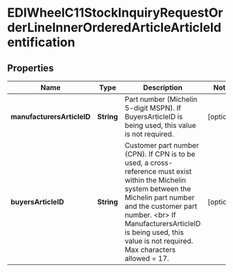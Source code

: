 

# EDIWheelC11StockInquiryRequestOrderLineInnerOrderedArticleArticleIdentification


## Properties

| Name | Type | Description | Notes |
|------------ | ------------- | ------------- | -------------|
|**manufacturersArticleID** | **String** | Part number (Michelin 5-digit MSPN). If BuyersArticleID is being used, this value is not required. |  [optional] |
|**buyersArticleID** | **String** | Customer part number (CPN). If CPN is to be used, a cross-reference must exist within the Michelin system between the Michelin part number and the customer part number. &lt;br&gt; If ManufacturersArticleID is being used, this value is not required. Max characters allowed &#x3D; 17. |  [optional] |



